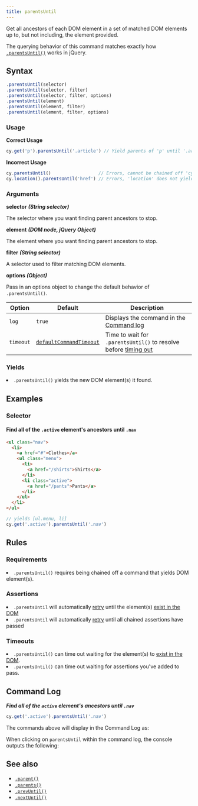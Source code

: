 ```yaml
---
title: parentsUntil
---
```


Get all ancestors of each DOM element in a set of matched DOM elements up to, but not including, the element provided.

<Alert type="info">


The querying behavior of this command matches exactly how [`.parentsUntil()`](http://api.jquery.com/parentsUntil) works in jQuery.

</Alert>

## Syntax

```javascript
.parentsUntil(selector)
.parentsUntil(selector, filter)
.parentsUntil(selector, filter, options)
.parentsUntil(element)
.parentsUntil(element, filter)
.parentsUntil(element, filter, options)
```

### Usage

**<Icon name="check-circle" color="green"></Icon> Correct Usage**

```javascript
cy.get('p').parentsUntil('.article') // Yield parents of 'p' until '.article'
```

**<Icon name="exclamation-triangle" color="red"></Icon> Incorrect Usage**

```javascript
cy.parentsUntil()                  // Errors, cannot be chained off 'cy'
cy.location().parentsUntil('href') // Errors, 'location' does not yield DOM element
```

### Arguments

**<Icon name="angle-right"></Icon> selector**  ***(String selector)***

The selector where you want finding parent ancestors to stop.

**<Icon name="angle-right"></Icon> element**  ***(DOM node, jQuery Object)***

The element where you want finding parent ancestors to stop.

**<Icon name="angle-right"></Icon> filter**  ***(String selector)***

A selector used to filter matching DOM elements.

**<Icon name="angle-right"></Icon> options**  ***(Object)***

Pass in an options object to change the default behavior of `.parentsUntil()`.

Option | Default | Description
--- | --- | ---
`log` | `true` | Displays the command in the [Command log](/guides/core-concepts/test-runner#Command-Log)
`timeout` | [`defaultCommandTimeout`](/guides/references/configuration#Timeouts) | Time to wait for `.parentsUntil()` to resolve before [timing out](#Timeouts)

### Yields [<Icon name="question-circle"/>](introduction-to-cypress#Subject-Management)

<List><li>`.parentsUntil()` yields the new DOM element(s) it found.</li></List>

## Examples

### Selector

#### Find all of the `.active` element's ancestors until `.nav`

```html
<ul class="nav">
  <li>
    <a href="#">Clothes</a>
    <ul class="menu">
      <li>
        <a href="/shirts">Shirts</a>
      </li>
      <li class="active">
        <a href="/pants">Pants</a>
      </li>
    </ul>
  </li>
</ul>
```

```javascript
// yields [ul.menu, li]
cy.get('.active').parentsUntil('.nav')
```

## Rules

### Requirements [<Icon name="question-circle"/>](introduction-to-cypress#Chains-of-Commands)

<List><li>`.parentsUntil()` requires being chained off a command that yields DOM element(s).</li></List>

### Assertions [<Icon name="question-circle"/>](introduction-to-cypress#Assertions)

<List><li>`.parentsUntil` will automatically [retry](/guides/core-concepts/retry-ability) until the element(s) [exist in the DOM](/guides/core-concepts/introduction-to-cypress#Default-Assertions)</li><li>`.parentsUntil` will automatically [retry](/guides/core-concepts/retry-ability) until all chained assertions have passed</li></List>

### Timeouts [<Icon name="question-circle"/>](introduction-to-cypress#Timeouts)

<List><li>`.parentsUntil()` can time out waiting for the element(s) to [exist in the DOM](/guides/core-concepts/introduction-to-cypress#Default-Assertions).</li><li>`.parentsUntil()` can time out waiting for assertions you've added to pass.</li></List>

## Command Log

***Find all of the `active` element's ancestors until `.nav`***

```javascript
cy.get('.active').parentsUntil('.nav')
```

The commands above will display in the Command Log as:

<DocsImage src="/img/api/parentsuntil/get-all-parents-until-nav-selector.png" alt="Command Log parentsUntil" ></DocsImage>

When clicking on `parentsUntil` within the command log, the console outputs the following:

<DocsImage src="/img/api/parentsuntil/show-parents-until-nav-in-console.png" alt="Console Log parentsUntil" ></DocsImage>

## See also

- [`.parent()`](/api/commands/parent)
- [`.parents()`](/api/commands/parents)
- [`.prevUntil()`](/api/commands/prevuntil)
- [`.nextUntil()`](/api/commands/nextuntil)

